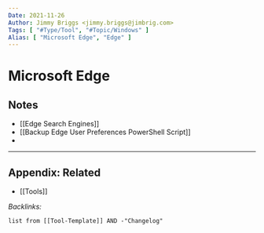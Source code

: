 ```yaml
---
Date: 2021-11-26
Author: Jimmy Briggs <jimmy.briggs@jimbrig.com>
Tags: [ "#Type/Tool", "#Topic/Windows" ]
Alias: [ "Microsoft Edge", "Edge" ]
---
```


# Microsoft Edge

## Notes

- [[Edge Search Engines]]
- [[Backup Edge User Preferences PowerShell Script]]
- 


***

## Appendix: Related

- [[Tools]]

*Backlinks:*

```dataview
list from [[Tool-Template]] AND -"Changelog"
```